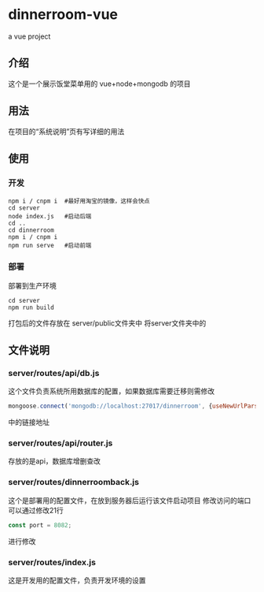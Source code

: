 # dinnerroom-vue
a vue project


## 介绍
这个是一个展示饭堂菜单用的 vue+node+mongodb 的项目

## 用法
在项目的“系统说明”页有写详细的用法

## 使用
### 开发
```
npm i / cnpm i  #最好用淘宝的镜像，这样会快点
cd server       
node index.js   #启动后端
cd .. 
cd dinnerroom
npm i / cnpm i  
npm run serve   #启动前端
```
### 部署
部署到生产环境
```
cd server
npm run build
```
打包后的文件存放在 server/public文件夹中
将server文件夹中的


## 文件说明
### server/routes/api/db.js
这个文件负责系统所用数据库的配置，如果数据库需要迁移则需修改
```javascript
mongoose.connect('mongodb://localhost:27017/dinnerroom', {useNewUrlParser:true})
```
中的链接地址

### server/routes/api/router.js
存放的是api，数据库增删查改

### server/routes/dinnerroomback.js
这个是部署用的配置文件，在放到服务器后运行该文件启动项目
修改访问的端口可以通过修改21行
```javascript
const port = 8082;
```
进行修改

### server/routes/index.js
这是开发用的配置文件，负责开发环境的设置
